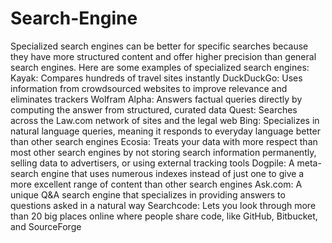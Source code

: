 # Search-Engine
Specialized search engines can be better for specific searches because they have more structured content and offer higher precision than general search engines. Here are some examples of specialized search engines:
Kayak: Compares hundreds of travel sites instantly
DuckDuckGo: Uses information from crowdsourced websites to improve relevance and eliminates trackers
Wolfram Alpha: Answers factual queries directly by computing the answer from structured, curated data
Quest: Searches across the Law.com network of sites and the legal web
Bing: Specializes in natural language queries, meaning it responds to everyday language better than other search engines
Ecosia: Treats your data with more respect than most other search engines by not storing search information permanently, selling data to advertisers, or using external tracking tools
Dogpile: A meta-search engine that uses numerous indexes instead of just one to give a more excellent range of content than other search engines
Ask.com: A unique Q&A search engine that specializes in providing answers to questions asked in a natural way
Searchcode: Lets you look through more than 20 big places online where people share code, like GitHub, Bitbucket, and SourceForge
